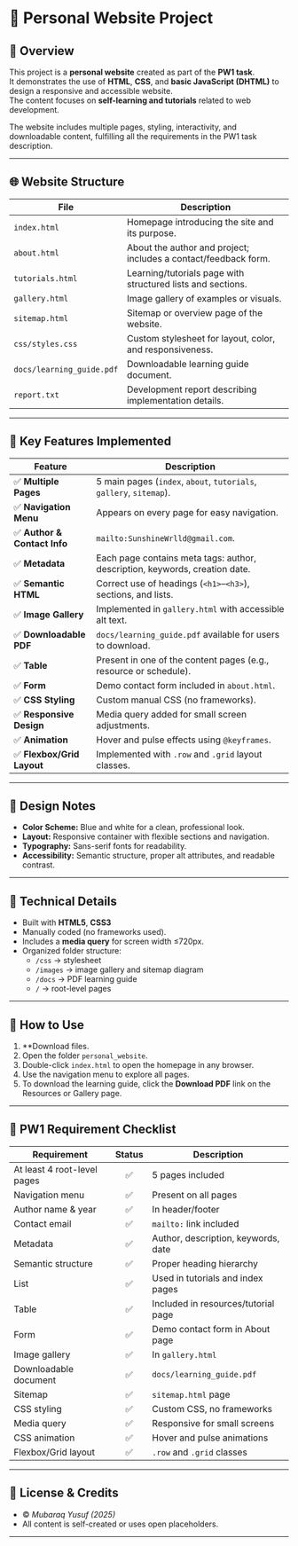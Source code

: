 # 📘 Personal Website Project

## 🧩 Overview

This project is a **personal website** created as part of the **PW1 task**.  
It demonstrates the use of **HTML**, **CSS**, and **basic JavaScript (DHTML)** to design a responsive and accessible website.  
The content focuses on **self-learning and tutorials** related to web development.

The website includes multiple pages, styling, interactivity, and downloadable content, fulfilling all the requirements in the PW1 task description.

---

## 🌐 Website Structure

| File | Description |
|------|--------------|
| `index.html` | Homepage introducing the site and its purpose. |
| `about.html` | About the author and project; includes a contact/feedback form. |
| `tutorials.html` | Learning/tutorials page with structured lists and sections. |
| `gallery.html` | Image gallery of examples or visuals. |
| `sitemap.html` | Sitemap or overview page of the website. |
| `css/styles.css` | Custom stylesheet for layout, color, and responsiveness. |
| `docs/learning_guide.pdf` | Downloadable learning guide document. |
| `report.txt` | Development report describing implementation details. |

---

## 🧠 Key Features Implemented

| Feature | Description |
|----------|--------------|
| ✅ **Multiple Pages** | 5 main pages (`index`, `about`, `tutorials`, `gallery`, `sitemap`). |
| ✅ **Navigation Menu** | Appears on every page for easy navigation. |
| ✅ **Author & Contact Info** | `mailto:SunshineWrlld@gmail.com`. |
| ✅ **Metadata** | Each page contains meta tags: author, description, keywords, creation date. |
| ✅ **Semantic HTML** | Correct use of headings (`<h1>`–`<h3>`), sections, and lists. |
| ✅ **Image Gallery** | Implemented in `gallery.html` with accessible alt text. |
| ✅ **Downloadable PDF** | `docs/learning_guide.pdf` available for users to download. |
| ✅ **Table** | Present in one of the content pages (e.g., resource or schedule). |
| ✅ **Form** | Demo contact form included in `about.html`. |
| ✅ **CSS Styling** | Custom manual CSS (no frameworks). |
| ✅ **Responsive Design** | Media query added for small screen adjustments. |
| ✅ **Animation** | Hover and pulse effects using `@keyframes`. |
| ✅ **Flexbox/Grid Layout** | Implemented with `.row` and `.grid` layout classes. |


---

## 🎨 Design Notes

- **Color Scheme:** Blue and white for a clean, professional look.  
- **Layout:** Responsive container with flexible sections and navigation.  
- **Typography:** Sans-serif fonts for readability.  
- **Accessibility:** Semantic structure, proper alt attributes, and readable contrast.

---

## 🧰 Technical Details

- Built with **HTML5**, **CSS3**
- Manually coded (no frameworks used).  
- Includes a **media query** for screen width ≤720px.  
- Organized folder structure:  
  - `/css` → stylesheet  
  - `/images` → image gallery and sitemap diagram  
  - `/docs` → PDF learning guide  
  - `/` → root-level pages  

---

## 💾 How to Use

1. **Download files.  
2. Open the folder `personal_website`.  
3. Double-click `index.html` to open the homepage in any browser.  
4. Use the navigation menu to explore all pages.  
5. To download the learning guide, click the **Download PDF** link on the Resources or Gallery page.

---

## 🧩 PW1 Requirement Checklist

| Requirement | Status | Description |
|--------------|:------:|-------------|
| At least 4 root-level pages | ✅ | 5 pages included |
| Navigation menu | ✅ | Present on all pages |
| Author name & year | ✅ | In header/footer |
| Contact email | ✅ | `mailto:` link included |
| Metadata | ✅ | Author, description, keywords, date |
| Semantic structure | ✅ | Proper heading hierarchy |
| List | ✅ | Used in tutorials and index pages |
| Table | ✅ | Included in resources/tutorial page |
| Form | ✅ | Demo contact form in About page |
| Image gallery | ✅ | In `gallery.html` |
| Downloadable document | ✅ | `docs/learning_guide.pdf` |
| Sitemap | ✅ | `sitemap.html` page |
| CSS styling | ✅ | Custom CSS, no frameworks |
| Media query | ✅ | Responsive for small screens |
| CSS animation | ✅ | Hover and pulse animations |
| Flexbox/Grid layout | ✅ | `.row` and `.grid` classes |

---

## 🧾 License & Credits

- © *Mubaraq Yusuf (2025)*  
- All content is self-created or uses open placeholders.  

---


